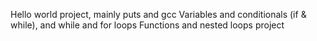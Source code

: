 Hello world project, mainly puts and gcc
Variables and conditionals (if & while), and while and for loops
Functions and nested loops project
